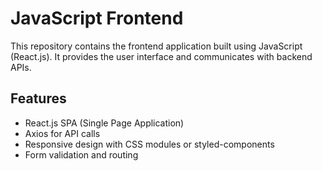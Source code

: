 # JavaScript Frontend

This repository contains the frontend application built using JavaScript (React.js). It provides the user interface and communicates with backend APIs.

## Features
- React.js SPA (Single Page Application)
- Axios for API calls
- Responsive design with CSS modules or styled-components
- Form validation and routing
